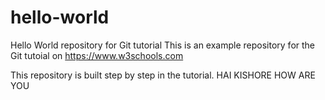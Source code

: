 # hello-world
Hello World repository for Git tutorial
This is an example repository for the Git tutoial on https://www.w3schools.com

This repository is built step by step in the tutorial.
HAI KISHORE HOW ARE YOU
